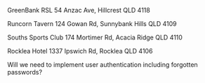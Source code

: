 GreenBank RSL
54 Anzac Ave, Hillcrest QLD 4118

Runcorn Tavern
124 Gowan Rd, Sunnybank Hills QLD 4109

Souths Sports Club
174 Mortimer Rd, Acacia Ridge QLD 4110

Rocklea Hotel
1337 Ipswich Rd, Rocklea QLD 4106


Will we need to implement user authentication including forgotten passwords?


